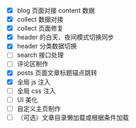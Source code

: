 - [x] blog 页面对接 content 数据
- [x] collect 数据对接
- [x] collect 页面修复
- [x] header 的白天、夜间模式切换同步
- [x] header 分类数据切换
- [ ] search 接口处理
- [ ] 评论区制作
- [x] posts 页面文章标题锚点跳转
- [x] 全局 js 注入
- [ ] 全局 css 注入
- [ ] UI 美化
- [ ] 自定义主页制作
- [ ] （可选）文章目录懒加载或根据条件加载